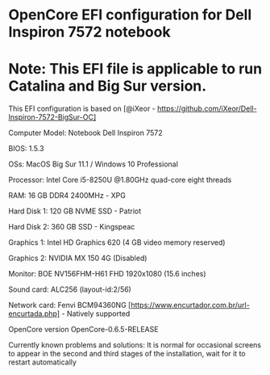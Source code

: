
# OpenCore EFI configuration for Dell Inspiron 7572 notebook
# Note: This EFI file is applicable to run Catalina and Big Sur version.
This EFI configuration is based on [@iXeor - https://github.com/iXeor/Dell-Inspiron-7572-BigSur-OC]

Computer Model: Notebook Dell Inspiron 7572

BIOS: 1.5.3

OSs: MacOS Big Sur 11.1 / Windows 10 Professional

Processor: Intel Core i5-8250U @1.80GHz quad-core eight threads

RAM: 16 GB DDR4 2400MHz - XPG

Hard Disk 1:	120 GB NVME SSD - Patriot

Hard Disk 2:	360 GB SSD - Kingspeac

Graphics 1:	Intel HD Graphics 620 (4 GB video memory reserved)

Graphics 2:	NVIDIA MX 150 4G (Disabled)

Monitor:	BOE NV156FHM-H61 FHD 1920x1080 (15.6 inches)

Sound card:	ALC256 (layout-id:2/56)

Network card:	Fenvi BCM94360NG [https://www.encurtador.com.br/url-encurtada.php] - Natively supported

OpenCore version	OpenCore-0.6.5-RELEASE

Currently known problems and solutions:
It is normal for occasional screens to appear in the second and third stages of the installation, wait for it to restart automatically
